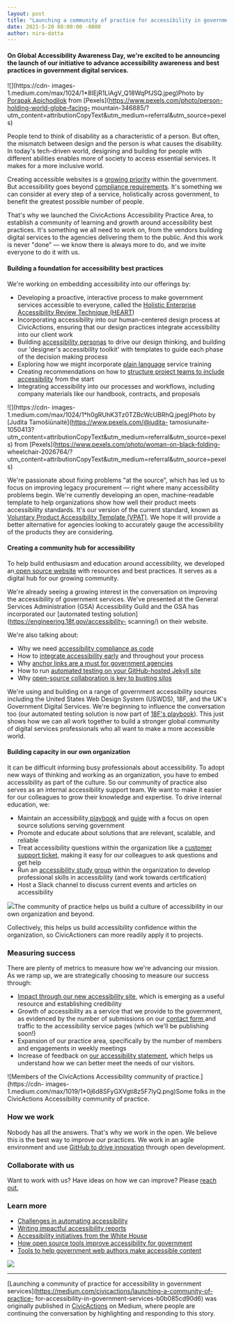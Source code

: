 ```yaml
---
layout: post
title: "Launching a community of practice for accessibility in government services"
date: 2021-5-20 08:00:00 -0800
author: nira-datta
---
```

#### On Global Accessibility Awareness Day, we're excited to be announcing the launch of our initiative to advance accessibility awareness and best practices in government digital services.

![](https://cdn-
images-1.medium.com/max/1024/1*8IEjR1LlAgV_Q18WqPfJSQ.jpeg)Photo by [Porapak
Apichodilok](https://www.pexels.com/@nurseryart?utm_content=attributionCopyText&utm_medium=referral&utm_source=pexels)
from [Pexels](https://www.pexels.com/photo/person-holding-world-globe-facing-
mountain-346885/?utm_content=attributionCopyText&utm_medium=referral&utm_source=pexels)

People tend to think of disability as a characteristic of a person. But often,
the mismatch between design and the person is what causes the disability. In
today's tech-driven world, designing and building for people with different
abilities enables more of society to access essential services. It makes for a
more inclusive world.

Creating accessible websites is a [growing
priority](https://www.whitehouse.gov/accessibility/) within the government.
But accessibility goes beyond [compliance
requirements](https://www.section508.gov/about-us). It's something we can
consider at every step of a service, holistically across government, to
benefit the greatest possible number of people.

That's why we launched the CivicActions Accessibility Practice Area, to
establish a community of learning and growth around accessibility best
practices. It's something we all need to work on, from the vendors building
digital services to the agencies delivering them to the public. And this work
is never "done" — we know there is always more to do, and we invite everyone
to do it with us.

#### Building a foundation for accessibility best practices

We're working on embedding accessibility into our offerings by:

  * Developing a proactive, interactive process to make government services accessible to everyone, called the [Holistic Enterprise Accessibility Review Technique (HEART](https://accessibility.civicactions.com/heart))
  * Incorporating accessibility into our human-centered design process at CivicActions, ensuring that our design practices integrate accessibility into our client work
  * Building [accessibility personas](https://accessibility.civicactions.com/personas/) to drive our design thinking, and building our 'designer's accessibility toolkit' with templates to guide each phase of the decision making process
  * Exploring how we might incorporate [plain language](https://docs.google.com/presentation/d/1HQIcd0h0XE9Q9gFLImHchtFc86ku8AyIu5pPqJOA0PA/edit?usp=sharing) service training
  * Creating recommendations on how to [structure project teams to include accessibility](https://accessibility.civicactions.com/playbook/roles) from the start
  * Integrating accessibility into our processes and workflows, including company materials like our handbook, contracts, and proposals

![](https://cdn-
images-1.medium.com/max/1024/1*h0gRUhK3Tz0TZBcWcUBRhQ.jpeg)Photo by [Judita
Tamošiūnaitė](https://www.pexels.com/@judita-
tamosiunaite-1050413?utm_content=attributionCopyText&utm_medium=referral&utm_source=pexels)
from [Pexels](https://www.pexels.com/photo/woman-on-black-folding-
wheelchair-2026764/?utm_content=attributionCopyText&utm_medium=referral&utm_source=pexels)

We're passionate about fixing problems "at the source", which has led us to
focus on improving legacy procurement — right where many accessibility
problems begin. We're currently developing an open, machine-readable template
to help organizations show how well their product meets accessibility
standards. It's our version of the current standard, known as [Voluntary
Product Accessibility Template (VPAT)](https://www.deque.com/vpat/). We hope
it will provide a better alternative for agencies looking to accurately gauge
the accessibility of the products they are considering.

#### Creating a community hub for accessibility

To help build enthusiasm and education around accessibility, we developed an[
open source website](https://accessibility.civicactions.com/) with resources
and best practices. It serves as a digital hub for our growing community.

We're already seeing a growing interest in the conversation on improving the
accessibility of government services. We've presented at the General Services
Administration (GSA) Accessibility Guild and the GSA has incorporated our
[automated testing solution](https://engineering.18f.gov/accessibility-
scanning/) on their website.

We're also talking about:

  * Why we need [accessibility compliance as code](https://web.archive.org/web/20210204213719/https://gcn.com/articles/2021/02/04/accessibility-compliance-as-code.aspx)
  * How to [integrate accessibility early](https://www.smashingmagazine.com/2021/04/bake-layers-accessibility-testing-process/) and throughout your process
  * Why [anchor links are a must for government agencies](https://github.com/CivicActions/accessibility/issues/261)
  * How to run [automated testing on your GitHub-hosted Jekyll site](https://accessibility.civicactions.com/posts/automated-accessibility-testing-leveraging-github-actions-and-pa11y-ci-with-axe)
  * Why [open-source collaboration is key to busting silos](https://technology.blog.gov.uk/2018/11/05/11-barriers-to-coding-in-the-open-and-how-to-overcome-them/)

We're using and building on a range of government accessibility sources
including the United States Web Design System (USWDS), 18F, and the UK's
Government Digital Services. We're beginning to influence the conversation too
(our automated testing solution is now part of [18F's
playbook](https://engineering.18f.gov/accessibility-scanning/)). This just
shows how we can all work together to build a stronger global community of
digital services professionals who all want to make a more accessible world.

#### Building capacity in our own organization

It can be difficult informing busy professionals about accessibility. To adopt
new ways of thinking and working as an organization, you have to embed
accessibility as part of the culture. So our community of practice also serves
as an internal accessibility support team. We want to make it easier for our
colleagues to grow their knowledge and expertise. To drive internal education,
we:

  * Maintain an accessibility[ playbook](https://accessibility.civicactions.com/playbook/) and [guide](https://accessibility.civicactions.com/guide/) with a focus on open source solutions serving government
  * Promote and educate about solutions that are relevant, scalable, and reliable
  * Treat accessibility questions within the organization like a [customer support ticket](https://accessibility.civicactions.com/help), making it easy for our colleagues to ask questions and get help
  * Run an [accessibility study group](https://learning.edx.org/course/course-v1:W3Cx+WAI0.1x+3T2019/home) within the organization to develop professional skills in accessibility (and work towards certification)
  * Host a Slack channel to discuss current events and articles on accessibility

![](https://cdn-images-1.medium.com/max/1024/1*M9uci1WHOY320G5Zyd45FQ.png)The
community of practice helps us build a culture of accessibility in our own
organization and beyond.

Collectively, this helps us build accessibility confidence within the
organization, so CivicActioners can more readily apply it to projects.

### Measuring success

There are plenty of metrics to measure how we're advancing our mission. As we
ramp up, we are strategically choosing to measure our success through:

  * [Impact through our new accessibility site](https://accessibility.civicactions.com/analytics), which is emerging as a useful resource and establishing credibility
  * Growth of accessibility as a service that we provide to the government, as evidenced by the number of submissions on our [contact form ](https://accessibility.civicactions.com/about/contact)and traffic to the accessibility service pages (which we'll be publishing soon!)
  * Expansion of our practice area, specifically by the number of members and engagements in weekly meetings
  * Increase of feedback on [our accessibility statement](https://accessibility.civicactions.com/accessibility), which helps us understand how we can better meet the needs of our visitors.

![Members of the CivicActions Accessibility community of
practice.](https://cdn-
images-1.medium.com/max/1019/1*0j6d8SFyGXVgti8z5F7IyQ.png)Some folks in the
CivicActions Accessibility community of practice.

### How we work

Nobody has all the answers. That's why we work in the open. We believe this is
the best way to improve our practices. We work in an agile environment and use
[GitHub to drive innovation](https://github.com/CivicActions/accessibility)
through open development.

### Collaborate with us

Want to work with us? Have ideas on how we can improve? Please [reach
out.](https://accessibility.civicactions.com/about/contact)

### Learn more

  * [Challenges in automating accessibility](https://medium.com/openconcept-stories/would-you-publish-without-spellchecking-9166ce8b00de)
  * [Writing impactful accessibility reports](https://medium.com/openconcept-stories/writing-impactful-accessibility-reports-d6cdd84356fd)
  * [Accessibility initiatives from the White House](https://medium.com/civicactions/whitehouse-gov-makes-an-accessibility-statement-5de37580209)
  * [How open source tools improve accessibility for government](https://medium.com/civicactions/4-ways-to-improve-government-accessibility-through-open-source-8e20fabc7281)
  * [Tools to help government web authors make accessible content](https://medium.com/civicactions/government-accessibility-and-the-cms-problem-588a07088c65)

![](https://medium.com/_/stat?event=post.clientViewed&referrerSource=full_rss&postId=b0b085cd90d6)

* * *

[Launching a community of practice for accessibility in government
services](https://medium.com/civicactions/launching-a-community-of-practice-
for-accessibility-in-government-services-b0b085cd90d6) was originally
published in [CivicActions](https://medium.com/civicactions) on Medium, where
people are continuing the conversation by highlighting and responding to this
story.

